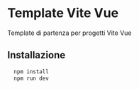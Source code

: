 # Template Vite Vue

Template di partenza per progetti Vite Vue

## Installazione

```bash
  npm install
  npm run dev
```



